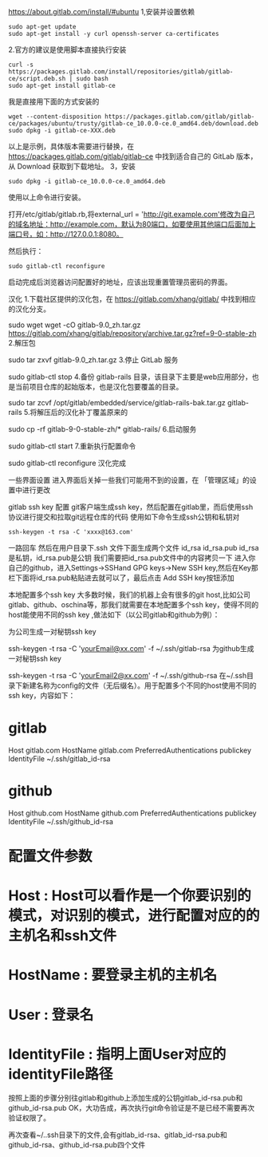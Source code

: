 
https://about.gitlab.com/install/#ubuntu
1,安装并设置依赖
```
sudo apt-get update
sudo apt-get install -y curl openssh-server ca-certificates
```
2.官方的建议是使用脚本直接执行安装
```
curl -s https://packages.gitlab.com/install/repositories/gitlab/gitlab-ce/script.deb.sh | sudo bash
sudo apt-get install gitlab-ce
```
我是直接用下面的方式安装的

```
wget --content-disposition https://packages.gitlab.com/gitlab/gitlab-ce/packages/ubuntu/trusty/gitlab-ce_10.0.0-ce.0_amd64.deb/download.deb
sudo dpkg -i gitlab-ce-XXX.deb
```
以上是示例，具体版本需要进行替换，在 https://packages.gitlab.com/gitlab/gitlab-ce 中找到适合自己的 GitLab 版本，从 Download 获取到下载地址。
3，安装
```
sudo dpkg -i gitlab-ce_10.0.0-ce.0_amd64.deb
```
使用以上命令进行安装。

打开/etc/gitlab/gitlab.rb,将external_url = 'http://git.example.com'修改为自己的域名地址：http://example.com，默认为80端口，如要使用其他端口后面加上端口号，如：http://127.0.0.1:8080。

然后执行：

```
sudo gitlab-ctl reconfigure
```
启动完成后浏览器访问配置好的地址，应该出现重置管理员密码的界面。


汉化
1.下载社区提供的汉化包，在 https://gitlab.com/xhang/gitlab/ 中找到相应的汉化分支。

sudo wget wget -cO gitlab-9.0_zh.tar.gz https://gitlab.com/xhang/gitlab/repository/archive.tar.gz?ref=9-0-stable-zh
2.解压包

sudo tar zxvf gitlab-9.0_zh.tar.gz
3.停止 GitLab 服务

sudo gitlab-ctl stop
4.备份 gitlab-rails 目录，该目录下主要是web应用部分，也是当前项目仓库的起始版本，也是汉化包要覆盖的目录。

sudo tar zcvf /opt/gitlab/embedded/service/gitlab-rails-bak.tar.gz gitlab-rails
5.将解压后的汉化补丁覆盖原来的

sudo cp -rf gitlab-9-0-stable-zh/* gitlab-rails/
6.启动服务

sudo gitlab-ctl start
7.重新执行配置命令

sudo gitlab-ctl reconfigure
汉化完成

一些界面设置
进入界面后关掉一些我们可能用不到的设置，在 「管理区域」的设置中进行更改


gitlab ssh key 配置
git客户端生成ssh key，然后配置在gitlab里，而后使用ssh协议进行提交和拉取git远程仓库的代码
使用如下命令生成ssh公钥和私钥对
```
ssh-keygen -t rsa -C 'xxxx@163.com'
```
一路回车
然后在用户目录下.ssh 文件下面生成两个文件 id_rsa id_rsa.pub
id_rsa是私钥，id_rsa.pub是公钥
我们需要把id_rsa.pub文件中的内容拷贝一下
进入你自己的github，进入Settings->SSHand GPG keys->New SSH key,然后在Key那栏下面将id_rsa.pub粘贴进去就可以了，最后点击 Add SSH key按钮添加

本地配置多个ssh key
大多数时候，我们的机器上会有很多的git host,比如公司gitlab、github、oschina等，那我们就需要在本地配置多个ssh key，使得不同的host能使用不同的ssh key ,做法如下（以公司gitlab和github为例）：

为公司生成一对秘钥ssh key

ssh-keygen -t rsa -C 'yourEmail@xx.com' -f ~/.ssh/gitlab-rsa
为github生成一对秘钥ssh key

ssh-keygen -t rsa -C 'yourEmail2@xx.com' -f ~/.ssh/github-rsa
在~/.ssh目录下新建名称为config的文件（无后缀名）。用于配置多个不同的host使用不同的ssh key，内容如下：

# gitlab
Host gitlab.com
    HostName gitlab.com
    PreferredAuthentications publickey
    IdentityFile ~/.ssh/gitlab_id-rsa
# github
Host github.com
    HostName github.com
    PreferredAuthentications publickey
    IdentityFile ~/.ssh/github_id-rsa
  ​
# 配置文件参数
# Host : Host可以看作是一个你要识别的模式，对识别的模式，进行配置对应的的主机名和ssh文件
# HostName : 要登录主机的主机名
# User : 登录名
# IdentityFile : 指明上面User对应的identityFile路径
按照上面的步骤分别往gitlab和github上添加生成的公钥gitlab_id-rsa.pub和github_id-rsa.pub
OK，大功告成，再次执行git命令验证是不是已经不需要再次验证权限了。

再次查看~/..ssh目录下的文件,会有gitlab_id-rsa、gitlab_id-rsa.pub和github_id-rsa、github_id-rsa.pub四个文件
